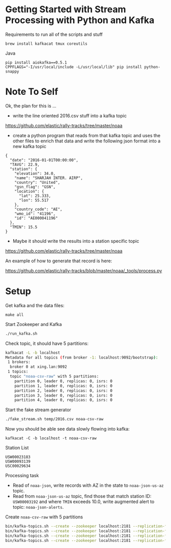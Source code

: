 # Getting Started with Stream Processing with Python and Kafka

Requirements to run all of the scripts and stuff

```
brew install kafkacat tmux coreutils
```

Java

```
pip install aiokafka==0.5.1
CPPFLAGS="-I/usr/local/include -L/usr/local/lib" pip install python-snappy
```


# Note To Self

Ok, the plan for this is ...

* write the line oriented 2016.csv stuff into a kafka topic

https://github.com/elastic/rally-tracks/tree/master/noaa

* create a python program that reads from that kafka topic and uses
the other files to enrich that data and write the following json format
into a new kafka topic

```
{
  "date": "2016-01-01T00:00:00",
  "TAVG": 22.9,
  "station": {
    "elevation": 34.0,
    "name": "SHARJAH INTER. AIRP",
    "country": "United",
    "gsn_flag": "GSN",
    "location": {
      "lat": 25.333,
      "lon": 55.517
    },
    "country_code": "AE",
    "wmo_id": "41196",
    "id": "AE000041196"
  },
  "TMIN": 15.5
}
```

* Maybe it should write the results into a station specific topic

https://github.com/elastic/rally-tracks/tree/master/noaa

An example of how to generate that record is here: 

https://github.com/elastic/rally-tracks/blob/master/noaa/_tools/process.py



# Setup

Get kafka and the data files:

```
make all
```

Start Zookeeper and Kafka

```bash
./run_kafka.sh
```


Check topic, it should have 5 partitions:

```bash
kafkacat -L -b localhost
Metadata for all topics (from broker -1: localhost:9092/bootstrap):
 1 brokers:
  broker 0 at xing.lan:9092
 1 topics:
  topic "noaa-csv-raw" with 5 partitions:
    partition 0, leader 0, replicas: 0, isrs: 0
    partition 1, leader 0, replicas: 0, isrs: 0
    partition 2, leader 0, replicas: 0, isrs: 0
    partition 3, leader 0, replicas: 0, isrs: 0
    partition 4, leader 0, replicas: 0, isrs: 0
```

Start the fake stream generator

```bash
./fake_stream.sh temp/2016.csv noaa-csv-raw
```

Now you should be able see data slowly flowing into kafka:

```
kafkacat -C -b localhost -t noaa-csv-raw
```

Station List

```
USW00023183
USW00093139
USC00029634
```

Processing task

* Read of `noaa-json`, write records with AZ in the state to `noaa-json-us-az` topic.
* Read from `noaa-json-us-az` topic, find those that match station ID: `USW00003192`
  and where `TMIN` exceeds 10.0, write augmented alert to topic: `noaa-json-alerts`.


Create `noaa-csv-raw` with 5 partitions

```bash
bin/kafka-topics.sh --create --zookeeper localhost:2181 --replication-factor 1 --partitions 5 --topic noaa-csv-raw
bin/kafka-topics.sh --create --zookeeper localhost:2181 --replication-factor 1 --partitions 5 --topic noaa-json
bin/kafka-topics.sh --create --zookeeper localhost:2181 --replication-factor 1 --partitions 5 --topic noaa-json-us-az
bin/kafka-topics.sh --create --zookeeper localhost:2181 --replication-factor 1 --partitions 5 --topic noaa-json-alerts
```
